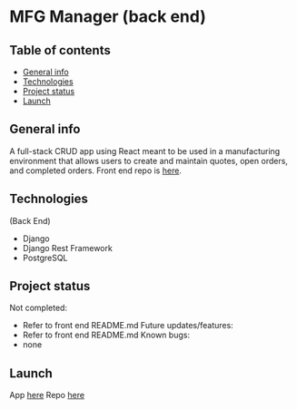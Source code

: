 # MFG Manager (back end)

## Table of contents
* [General info](#general-info)
* [Technologies](#technologies)
* [Project status](#project-status)
* [Launch](#launch)

## General info
A full-stack CRUD app using React meant to be used in a manufacturing environment that allows users to create and maintain quotes, open orders, and completed orders.
Front end repo is [here](https://github.com/mitchell-mccracken/mfg_manager_frontend).

## Technologies
(Back End)
- Django
- Django Rest Framework
- PostgreSQL

## Project status
Not completed:
- Refer to front end README.md
Future updates/features:
- Refer to front end README.md
Known bugs:
- none 

## Launch
App [here](https://mfg-manager-api.herokuapp.com/admin/)
Repo [here](https://github.com/mitchell-mccracken/mfg_manager_api)